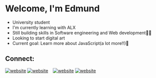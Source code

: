 # Welcome, I'm Edmund

- University student
- I'm currently learning with ALX
- Still building skills in Software engineering and Web development🏋️‍♂️
- Looking to start digital art
- Current goal: Learn more about JavaScript(a lot more!!)🎯


## Connect:

[![website](./img/twitter-light.svg)](https://twitter.com/edsegofvr#gh-light-mode-only)
[![website](./img/twitter-dark.svg)](https://twitter.com/edsegofvr#gh-dark-mode-only)
&nbsp;&nbsp;
[![website](./img/linkedin-light.svg)](https://linkedin.com/in/edmund-sagoe#gh-light-mode-only)
[![website](./img/linkedin-dark.svg)](https://linkedin.com/in/edmund-sagoe#gh-dark-mode-only)

